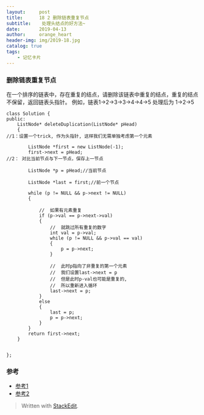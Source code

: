 ```yaml
---
layout:     post
title:      18 2 删除链表重复节点
subtitle:    处理头结点的好方法~
date:       2019-04-13
author:     orange_heart
header-img: img/2019-18.jpg
catalog: true
tags:
    - 记忆卡片
---
```


### 删除链表重复节点

在一个排序的链表中，存在重复的结点，请删除该链表中重复的结点，重复的结点不保留，返回链表头指针。 例如，链表1->2->3->3->4->4->5 处理后为 1->2->5

```objc
class Solution {
public:
    ListNode* deleteDuplication(ListNode* pHead)
    {
//1：设置一个trick, 作为头指针, 这样我们无需单独考虑第一个元素
  
        ListNode *first = new ListNode(-1);
        first->next = pHead;  
//2： 对比当前节点与下一节点，保存上一节点

        ListNode *p = pHead;//当前节点
        
        ListNode *last = first;//前一个节点

        while (p != NULL && p->next != NULL)
        {

            //  如果有元素重复
            if (p->val == p->next->val)
            {
                //  就跳过所有重复的数字
                int val = p->val;
                while (p != NULL && p->val == val)
                {
                    p = p->next;
                }

                //  此时p指向了非重复的第一个元素
                //  我们设置last->next = p
                //  但是此时p-val也可能是重复的,
                //  所以重新进入循环
                last->next = p;
            }
            else
            {
                last = p;
                p = p->next;
            }
        }
        return first->next;
    }


};
```
### 参考

- [参考1](https://github.com/zhedahht/CodingInterviewChinese2)
- [参考2](https://github.com/gatieme/CodingInterviews)

> Written with [StackEdit](https://stackedit.io/).
<!--stackedit_data:
eyJoaXN0b3J5IjpbMTI0NTk4MDE3NiwtMTMxNjkzMjIwMSwxMj
E2NDc0NjMwLC0xMDIxMjkyMDY3XX0=
-->